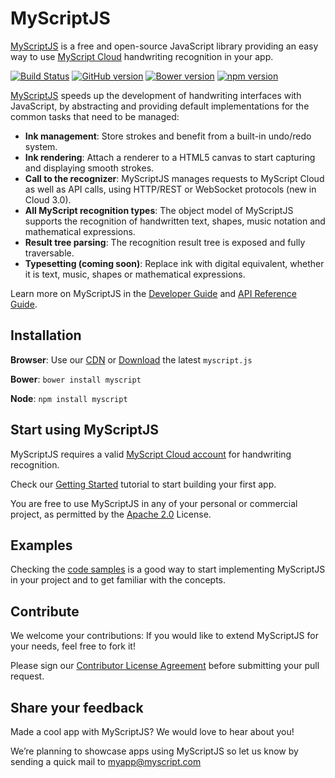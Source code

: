 # MyScriptJS

[MyScriptJS](http://myscript.github.io/MyScriptJS/) is a free and open-source JavaScript library providing an easy way to use [MyScript Cloud]( https://dev.myscript.com/dev-kits/cloud-development-kit/) handwriting recognition in your app.

 [![Build Status](https://travis-ci.org/MyScript/MyScriptJS.svg?branch=master)](https://travis-ci.org/MyScript/MyScriptJS)
 [![GitHub version](https://badge.fury.io/gh/MyScript%2FMyScriptJS.svg)](http://badge.fury.io/gh/MyScript%2FMyScriptJS)
 [![Bower version](https://badge.fury.io/bo/myscript.svg)](http://badge.fury.io/bo/myscript)
 [![npm version](https://badge.fury.io/js/myscript.svg)](http://badge.fury.io/js/myscript)

[MyScriptJS](http://myscript.github.io/MyScriptJS/) speeds up the development of handwriting interfaces with JavaScript, by abstracting and providing default implementations for the common tasks that need to be managed:

* **Ink management**: Store strokes and benefit from a built-in undo/redo system.
* **Ink rendering**: Attach a renderer to a HTML5 canvas to start capturing and displaying smooth strokes.
* **Call to the recognizer**: MyScriptJS manages requests to MyScript Cloud as well as API calls, using HTTP/REST or WebSocket protocols (new in Cloud 3.0).
* **All MyScript recognition types**: The object model of MyScriptJS supports the recognition of handwritten text, shapes, music notation and mathematical expressions.
* **Result tree parsing**: The recognition result tree is exposed and fully traversable.
* **Typesetting (coming soon)**: Replace ink with digital equivalent, whether it is text, music, shapes or mathematical expressions.

Learn more on MyScriptJS in the [Developer Guide](http://myscript.github.io/MyScriptJS/developer-guide/) and [API Reference Guide](http://myscript.github.io/MyScriptJS/api-reference/).


## Installation

**Browser**: Use our [CDN](https://cdnjs.com/libraries/myscript) or [Download](https://github.com/MyScript/MyScriptJS/releases/latest) the latest `myscript.js`

**Bower**: `bower install myscript`

**Node**:  `npm install myscript`	


## Start using MyScriptJS

MyScriptJS requires a valid [MyScript Cloud account]( https://dev.myscript.com/dev-kits/cloud-development-kit/) for handwriting recognition.

Check our [Getting Started](http://myscript.github.io/MyScriptJS/developer-guide/html/main/getting-started.html) tutorial to start building your first app.

You are free to use MyScriptJS in any of your personal or commercial project, as permitted by the [Apache 2.0](LICENSE.txt) License.


## Examples

Checking the [code samples](https://github.com/MyScript/MyScriptJS/tree/master/resources/samples) is a good way to start implementing MyScriptJS in your project and to get familiar with the concepts.


## Contribute

We welcome your contributions: If you would like to extend MyScriptJS for your needs, feel free to fork it!

Please sign our [Contributor License Agreement](CONTRIBUTING.md) before submitting your pull request.


## Share your feedback

Made a cool app with MyScriptJS? We would love to hear about you!

We’re planning to showcase apps using MyScriptJS so let us know by sending a quick mail to [myapp@myscript.com](mailto://myapp@myscript.com)
